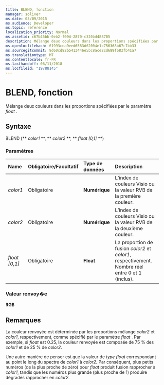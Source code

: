```yaml
---
title: BLEND, fonction
manager: soliver
ms.date: 03/09/2015
ms.audience: Developer
ms.topic: reference
localization_priority: Normal
ms.assetid: c67b46bb-0eb2-f094-2870-c320bd488705
description: Mélange deux couleurs dans les proportions spécifiées par le paramètre float.
ms.openlocfilehash: 61993cea9eed6583d62004e1c756368b67c7bb33
ms.sourcegitcommit: 9d60cd82b5413446e5bc8ace2cd689f683fb41a7
ms.translationtype: MT
ms.contentlocale: fr-FR
ms.lasthandoff: 06/11/2018
ms.locfileid: "19788145"
---
```

# <a name="blend-function"></a>BLEND, fonction

Mélange deux couleurs dans les proportions spécifiées par le paramètre _float_ . 
  
## <a name="syntax"></a>Syntaxe

BLEND (** *color1* **, ** *color2* **, ** *float [0,1]* **) 
  
### <a name="parameters"></a>Paramètres

|**Name**|**Obligatoire/Facultatif**|**Type de données**|**Description**|
|:-----|:-----|:-----|:-----|
| _color1_ <br/> |Obligatoire  <br/> |**Numérique** <br/> |L’index de couleurs Visio ou la valeur RVB de la première couleur.  <br/> |
| _color2_ <br/> |Obligatoire  <br/> |**Numérique** <br/> |L’index de couleurs Visio ou la valeur RVB de la deuxième couleur.  <br/> |
| _float [0,1]_ <br/> |Obligatoire  <br/> |**Float** <br/> |La proportion de fusion _color2_ et _color1_, respectivement. Nombre réel entre 0 et 1 (inclus).  <br/> |
   
### <a name="return-value"></a>Valeur renvoy�e

 **RGB**
  
## <a name="remarks"></a>Remarques

La couleur renvoyée est déterminée par les proportions mélange _color2_ et _color1_, respectivement, comme spécifié par le paramètre _float_ . Par exemple, si _float_ est 0.25, la couleur renvoyée est composée de 75 % des _color1_ et de 25 % de _color2_. 
  
Une autre manière de penser est que la valeur de _type float_ correspondant au point le long du spectre de _color1_ à _color2_. Par conséquent, plus petits numéros (de la plus proche de zéro) pour _float_ produit fusion rapprocher à _color1_, tandis que les numéros plus grande (plus proche de 1) produire dégradés rapprocher en _color2_.
  

